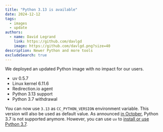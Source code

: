 ```yaml
---
title: "Python 3.13 is available"
date: 2024-12-12
tags:
  - images
  - update
authors:
  - name: David Legrand
    link: https://github.com/davlgd
    image: https://github.com/davlgd.png?size=40
description: Newer Python and more tools
excludeSearch: true
---
```


We deployed an updated Python image with no impact for our users.

  * uv 0.5.7
  * Linux kernel 6.11.6
  * Redirection.io agent
  * Python 3.13 support
  * Python 3.7 withdrawal

You can now use `3.13` as `CC_PYTHON_VERSION` environment variable. This version will also be used as default value. As announced [in October](/changelog/2024-10-01-python-image-changes/), Python 3.7 is not supported anymore. However, you can use `uv` to [install or use Python 3.7](https://docs.astral.sh/uv/guides/install-python/#installing-a-specific-version).